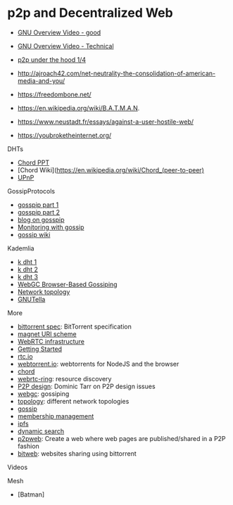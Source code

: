 # p2p and Decentralized Web

- [GNU Overview Video - good](https://gnunet.org/internetistschuld)
- [GNU Overview Video - Technical](https://media.ccc.de/v/34c3-ChaosWest-6-privacy_oriented_distributed_networking_for_an_ethical_internet_including_50_subsystems_of_gnunet#t=728)
- [p2p under the hood 1/4](https://www.youtube.com/watch?v=LXAW4HwFt58&feature=relmfu)

- http://ajroach42.com/net-neutrality-the-consolidation-of-american-media-and-you/
- https://freedombone.net/
- https://en.wikipedia.org/wiki/B.A.T.M.A.N.
- https://www.neustadt.fr/essays/against-a-user-hostile-web/
- https://youbroketheinternet.org/

DHTs
- [Chord PPT](http://www.cse.iitd.ac.in/~srsarangi/csl860/docs/chord-lec.pdf)
- [Chord Wiki](https://en.wikipedia.org/wiki/Chord_(peer-to-peer)
- [UPnP](https://en.wikipedia.org/wiki/Universal_Plug_and_Play)

GossipProtocols
- [gosspip part 1](http://www.inf.u-szeged.hu/~jelasity/talks/saso07tutorial.pdf)
- [gosspip part 2](http://www.inf.u-szeged.hu/~jelasity/ddm/gossip.pdf)
- [blog on gosspip](http://highscalability.com/blog/2011/11/14/using-gossip-protocols-for-failure-detection-monitoring-mess.html)
- [Monitoring with gossip](http://citeseerx.ist.psu.edu/viewdoc/download;jsessionid=BF3599A5A91C1AA757881327A75E22EA?doi=10.1.1.160.2604&rep=rep1&type=pdf)
- [gossip wiki](https://en.wikipedia.org/wiki/Gossip_protocol)

Kademlia
- [k dht 1](https://github.com/jinroh/kadoh)
- [k dht 2](https://github.com/jeanlauliac/kademlia-dht)
- [k dht 3](https://github.com/nikhilm/kademlia)
- [WebGC Browser-Based Gossiping](https://hal.inria.fr/hal-01080032/document)
- [Network topology](https://github.com/Raynos/topology)
- [GNUTella](https://en.wikipedia.org/wiki/Gnutella)

More
* [bittorrent spec](http://www.bittorrent.org/beps/bep_0005.html): BitTorrent specification
* [magnet URI scheme](https://en.wikipedia.org/wiki/Magnet_URI_scheme)
* [WebRTC infrastructure](http://www.html5rocks.com/en/tutorials/webrtc/infrastructure/)
* [Getting Started](http://www.html5rocks.com/en/tutorials/webrtc/basics/)
* [rtc.io](https://rtc.io/modules.html)
* [webtorrent.io](https://webtorrent.io/): webtorrents for NodeJS and the browser
* [chord](https://pdos.csail.mit.edu/papers/chord:sigcomm01/chord_sigcomm.pdf)
* [webrtc-ring](http://blog.daviddias.me/2014/12/20/webrtc-ring): resource discovery
* [P2P design](https://www.youtube.com/watch?v=_3eBT46vkaI): Dominic Tarr on P2P design issues
* [webgc](https://hal.inria.fr/hal-01080032/document): gossiping
* [topology](https://github.com/Raynos/topology): different network topologies
* [gossip](http://www.cs.cornell.edu/home/rvr/papers/flowgossip.pdf)
* [membership management](http://pages.saclay.inria.fr/laurent.massoulie/ieee_tocs.pdf)
* [ipfs](https://github.com/ipfs/papers/raw/master/ipfs-cap2pfs/ipfs-p2p-file-system.pdf)
* [dynamic search](http://www.sciencedirect.com/science/article/pii/S0743731510001735)
* [p2pweb](https://github.com/mildred/p2pweb): Create a web where web pages are published/shared in a P2P fashion
* [bitweb](https://github.com/mildred/bitweb): websites sharing using bittorrent

Videos

Mesh
- [Batman]
